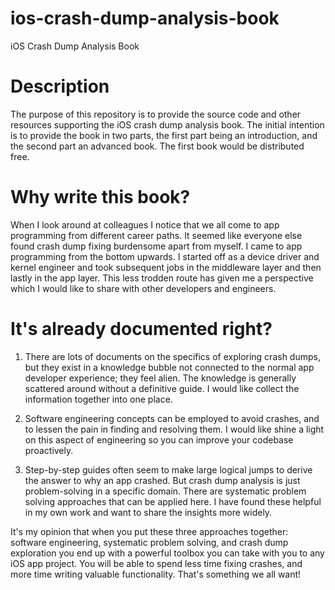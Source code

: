 # ios-crash-dump-analysis-book
iOS Crash Dump Analysis Book

# Description

The purpose of this repository is to provide the source code and other resources supporting the iOS crash dump analysis book.  The initial intention is to provide the book in two parts, the first part being an introduction, and the second part an advanced book.
The first book would be distributed free.

# Why write this book?

When I look around at colleagues I notice that we all come to app programming from different career paths.  It seemed like everyone else found crash dump fixing burdensome apart from myself.
I came to app programming from the bottom upwards.  I started off as a device driver and kernel engineer and took subsequent jobs in the middleware layer and then lastly in the app layer.
This less trodden route has given me a perspective which I would like to share with other developers and engineers.

# It's already documented right?

1. There are lots of documents on the specifics of exploring crash dumps, but they exist in a knowledge bubble not connected to the normal app developer experience; they feel alien.  The knowledge is generally scattered around without a definitive guide.  I would like collect the information together into one place.

1. Software engineering concepts can be employed to avoid crashes, and to lessen the pain in finding and resolving them.  I would like shine a light on this aspect of engineering so you can improve your codebase proactively.

1. Step-by-step guides often seem to make large logical jumps to derive the answer to why an app crashed.  But crash dump analysis is just problem-solving in a specific domain.  There are systematic problem solving approaches that can be applied here.  I have found these helpful in my own work and want to share the insights more widely.

It's my opinion that when you put these three approaches together: software engineering, systematic problem solving, and crash dump exploration you end up with a powerful toolbox you can take with you to any iOS app project.
You will be able to spend less time fixing crashes, and more time writing valuable functionality.  That's something we all want!
